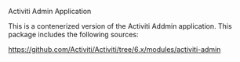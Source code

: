 Activiti Admin Application

This is a contenerized version of the Activiti Addmin application. This package includes the following sources:

https://github.com/Activiti/Activiti/tree/6.x/modules/activiti-admin


